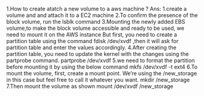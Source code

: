 1.How to create atatch a new volume to a aws machine ?
Ans: 1.create a volume and and attach it to a EC2 machine
     2.To confirm the presence of the block volume, run the lsblk command
     3.Mounting the newly added EBS volume,to make the block volume accessible and ready to be used, we need to mount it on the AWS instance But first, you need to
     create a partition table using the command fdisk /dev/xvdf  ,then it will ask for partition table and enter the values accordingly.
     4.After creating the partition table, you need to update the kernel with the changes using the partprobe command.
        partprobe /dev/xvdf
     5.we need to format the partition before mounting it by using the below command
        mkfs /dev/xvdf -t ext4
     6.To mount the volume,  first, create a mount point. We’re using the /new_storage in this case but feel free to call it whatever you want.
        mkdir /new_storage
     7.Then mount the volume as shown
        mount /dev/xvdf  /new_storage
      
     
